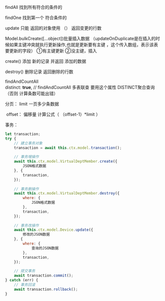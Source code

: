 



 findAll  找到所有符合的条件的

findOne 找到第一个 符合条件的

update 只能   返回的对象使用   （）   返回变更的行数

Model.bulkCreate([…object])批量插入数据
（updateOnDuplicate是在插入的时候如果主键冲突就执行更新操作,也就是更新要有主键 ，这个传入数组，表示该表要更新的字段）   ①有主键更新  ②没主键，插入



create()    添加 新的记录  并返回 添加的数据

destroy()   删除记录  返回删除的行数



findAndCountAll          
  distinct: **true**, // findAndCountAll 多表联查 要用这个属性  DISTINCT聚合查询  （否则 计算条数可能出错）

分页：  limit  一页多少条数据

​            offset： 偏移量    计算公式（    （offset-1）*limit         ）





事务：

```js
let transaction;
try {
	// 建立事务对象
    transaction = await this.ctx.model.transaction();
    
    // 事务增操作
    await this.ctx.model.VirtualDeptMember.create({
        JSON格式数据
    }, {
        transaction,
    });
    
    // 事务删操作
    await this.ctx.model.VirtualDeptMember.destroy({
        where: {
        	JSON格式数据
        },
    	transaction,
    });
    
    // 事务改操作
    await this.ctx.model.Device.update({
        修改的JSON数据
    }, {
        where: {
        	查询的JSON数据
        },
        transaction,
    });
    
    // 提交事务
    await transaction.commit();
} catch (err) {
	// 事务回滚
    await transaction.rollback();
}
```

